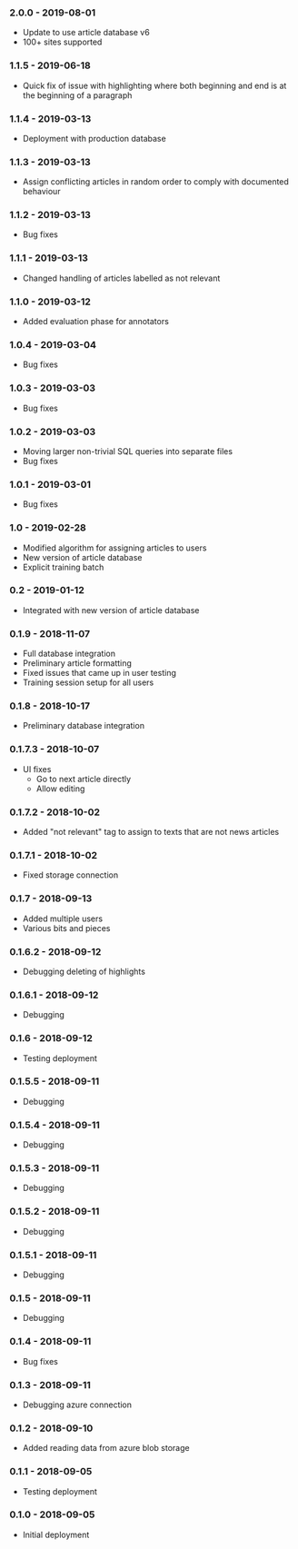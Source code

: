 ### 2.0.0 - 2019-08-01
* Update to use article database v6
* 100+ sites supported

### 1.1.5 - 2019-06-18
* Quick fix of issue with highlighting where both beginning and end is at the beginning of a paragraph

### 1.1.4 - 2019-03-13
* Deployment with production database

### 1.1.3 - 2019-03-13
* Assign conflicting articles in random order to comply with documented behaviour

### 1.1.2 - 2019-03-13
* Bug fixes

### 1.1.1 - 2019-03-13
* Changed handling of articles labelled as not relevant

### 1.1.0 - 2019-03-12
* Added evaluation phase for annotators

### 1.0.4 - 2019-03-04
* Bug fixes

### 1.0.3 - 2019-03-03
* Bug fixes

### 1.0.2 - 2019-03-03
* Moving larger non-trivial SQL queries into separate files
* Bug fixes

### 1.0.1 - 2019-03-01
* Bug fixes

### 1.0 - 2019-02-28
* Modified algorithm for assigning articles to users
* New version of article database
* Explicit training batch

### 0.2 - 2019-01-12
* Integrated with new version of article database

### 0.1.9 - 2018-11-07
* Full database integration
* Preliminary article formatting
* Fixed issues that came up in user testing
* Training session setup for all users

### 0.1.8 - 2018-10-17
* Preliminary database integration

### 0.1.7.3 - 2018-10-07
* UI fixes
    * Go to next article directly
    * Allow editing

### 0.1.7.2 - 2018-10-02
* Added "not relevant" tag to assign to texts that are not news articles

### 0.1.7.1 - 2018-10-02
* Fixed storage connection

### 0.1.7 - 2018-09-13
* Added multiple users
* Various bits and pieces

### 0.1.6.2 - 2018-09-12
* Debugging deleting of highlights

### 0.1.6.1 - 2018-09-12
* Debugging

### 0.1.6 - 2018-09-12
* Testing deployment

### 0.1.5.5 - 2018-09-11
* Debugging

### 0.1.5.4 - 2018-09-11
* Debugging

### 0.1.5.3 - 2018-09-11
* Debugging

### 0.1.5.2 - 2018-09-11
* Debugging

### 0.1.5.1 - 2018-09-11
* Debugging

### 0.1.5 - 2018-09-11
* Debugging

### 0.1.4 - 2018-09-11
* Bug fixes

### 0.1.3 - 2018-09-11
* Debugging azure connection

### 0.1.2 - 2018-09-10
* Added reading data from azure blob storage

### 0.1.1 - 2018-09-05
* Testing deployment

### 0.1.0 - 2018-09-05
* Initial deployment
